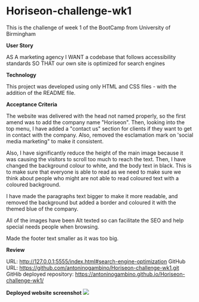 # Horiseon-challenge-wk1
This is the challenge of week 1 of the BootCamp from University of Birmingham

**User Story**

AS A marketing agency
I WANT a codebase that follows accessibility standards SO THAT our own site is optimized for search engines

**Technology**

This project was developed using only HTML and CSS files - with the addition of the README file.

**Acceptance Criteria**

The website was delivered with the head not named properly, so the first amend was to add the company name "Horiseon". Then, looking into the top menu, I have added a "contact us" section for clients if they want to get in contact with the company. Also, removed the esclamation mark on 'social media marketing" to make it consistent.

Also, I have significantly reduce the height of the main image because it was causing the visitors to scroll too much to reach the text. Then, I have changed the background colour to white, and the body text in black. This is to make sure that everyone is able to read as we need to make sure we think about people who might are not able to read coloured text with a coloured background. 

I have made the paragraphs text bigger to make it more readable, and removed the background but added a border and coloured it with the themed blue of the company.

All of the images have been Alt texted so can facilitate the SEO and help special needs people when browsing. 

Made the footer text smaller as it was too big. 

**Review**

URL: http://127.0.0.1:5555/index.html#search-engine-optimization
GitHub URL: https://github.com/antoninogambino/Horiseon-challenge-wk1.git
GitHib deployed repository: https://antoninogambino.github.io/Horiseon-challenge-wk1/

**Deployed website screenshot**
![][def]

[def]: desktop/screenshot.jpg]